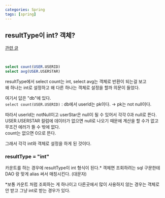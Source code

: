 ```yaml
---
categories: Spring
tags: [spring]
---
```

         
## resultType이 int? 객체?
[관련 글](https://haedal-uni.github.io/spring/2022/07/27/DAO%EC%99%80-MyBatis.html)             
               
<br>

```sql
select count(USER.USERID)
select avg(USER.USERSTAR)
```
resultType에서 select count는 int, select avg는 객체로 반환이 되는걸 보고                       
왜 하나는 int로 설정하고 왜 다른 하나는 객체로 설정을 할까 의문이 들었다.                       
                       
여기서 답은 "db"에 있다.                                              
`select count(USER.USERID)` : db에서 userId는 pk이다. → pk는 not null이다.                       

따라서 userId는 notNull이고 userStar은 null이 될 수 있어서 각각 0과 null로 뜬다.                       
USER.USERSTAR 컬럼에 데이터가 없으면 null로 나오기 때문에 계산을 할 수가 없고 무조건 에러가 뜰 수 밖에 없다.                       
count는 없으면 0으로 뜬다.                       

그래서 각각 int와 객체로 설정을 하게 된 것이다.                       


### resultType = "int"
카운트를 하는 경우에 resultType이 int 형식이 된다.*
객체면 조회하려는 sql 구문한테 DAO 랑 맞게 alias 써서 매칭시킨다. (대문자)

*보통 카운트 처럼 조회하는 게 하나이고 다른곳에서 많이 사용하지 않는 경우는 객체로 안 받고 그냥 int로 받는 경우가 있다.